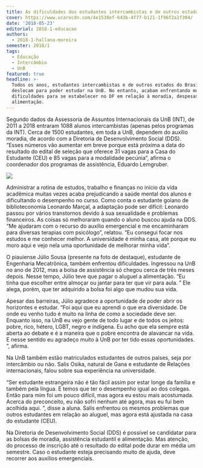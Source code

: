```yaml
---
title: As dificuldades dos estudantes intercambistas e de outros estados do Brasil
cover: https://www.ucarecdn.com/4e1538ef-643b-4f77-b121-1f96f2a1f304/
date: '2018-05-23'
editorial: 2018-1-educacao
authors:
  - 2018-1-hallana-moreira
semester: 2018/1
tags:
  - Educação
  - Intercâmbio
  - UnB
featured: true
headline: >-
  Todos os anos, estudantes intercambistas e de outros estados do Brasil se
  deslocam para poder estudar na UnB. No entanto, acabam enfrentando muitas
  dificuldades para se estabelecer no DF em relação à moradia, despesas e
  alimentação.
---
```

Segundo dados da Assessoria de Assuntos Internacionais da UnB (INT), de 2011 a 2018 entraram 1088 alunos intercambistas (apenas pelos programas da INT). Cerca de 1500 estudantes, em toda a UnB, dependem do auxílio moradia, de acordo com a Diretoria de Desenvolvimento Social (DDS). “Esses números vão aumentar em breve porque está próxima a data do resultado do edital de seleção que oferece 31 vagas para a Casa do Estudante (CEU) e 85 vagas para a modalidade pecúnia”, afirma o coordenador dos programas de assistência, Eduardo Lemgruber.

![](https://www.ucarecdn.com/dd5dee03-88ec-4848-908a-3fdbf972f96d/)

Administrar a rotina de estudos, trabalho e finanças no início da vida acadêmica muitas vezes acaba prejudicando a saúde mental dos alunos e dificultando o desempenho no curso. Como conta o estudante goiano de biblioteconomia Leonardo Marçal, a adaptação pode ser difícil: Leonardo passou por vários transtornos devido à sua sexualidade e problemas financeiros. As coisas só melhoraram quando o aluno buscou ajuda na DDS. “Me ajudaram com o recurso do auxílio emergencial e me encaminharam para diversas terapias com psicólogo”, relatou. “Eu consegui focar nos estudos e me conhecer melhor. A universidade é minha casa, até porque eu moro aqui e vejo nela uma oportunidade de melhorar minha vida”.



O piauiense Júlio Sousa (presente na foto de destaque), estudante de Engenharia Mecatrônica, também enfrentou dificuldades.  Ingressou na UnB no ano de 2012, mas a bolsa de assistência só chegou cerca de três meses depois. Nesse tempo, Júlio teve que pagar o aluguel a alimentação. “Eu tinha que escolher entre almoçar ou jantar para ter que vir para aula. ” Ele alega, porém, que ter adquirido a bolsa foi algo que mudou sua vida.



Apesar das barreiras, Júlio agradece a oportunidade de poder abrir os horizontes e estudar. “Foi aqui que eu aprendi o que era diversidade. De onde eu venho tudo é muito na linha de como a sociedade deve ser. Enquanto isso, na UnB eu vejo gente de todo lugar e de todos os jeitos: pobre, rico, hétero, LGBT, negro e indígena. Eu acho que ela sempre está aberta ao debate e é a maneira que o pobre encontra de alavancar na vida. E nesse sentido eu agradeço muito à UnB por ter tido essas oportunidades. ”, afirma.



Na UnB também estão matriculados estudantes de outros países, seja por intercâmbio ou não. Salis Osika, natural de Gana e estudante de Relações internacionais, falou sobre sua experiência na universidade.



“Ser estudante estrangeira não é tão fácil assim por estar longe da família e também pela língua. E temos que ter o desempenho igual ao dos colegas. Então para mim foi um pouco difícil, mas agora eu estou mais acostumada. Acerca do preconceito, eu não sofri nenhum até agora, mas eu fui bem acolhida aqui. ”, disse a aluna. Salis enfrentou os mesmos problemas que outros estudantes em relação ao aluguel, mas agora está ajustada na casa do estudante (CEU).



Na Diretoria de Desenvolvimento Social (DDS) é possível se candidatar para as bolsas de moradia, assistência estudantil e alimentação. Mas atenção, do processo de inscrição até o resultado do edital pode durar em média um semestre. Caso o estudante esteja precisando muito de ajuda, deve recorrer aos auxílios emergenciais.
